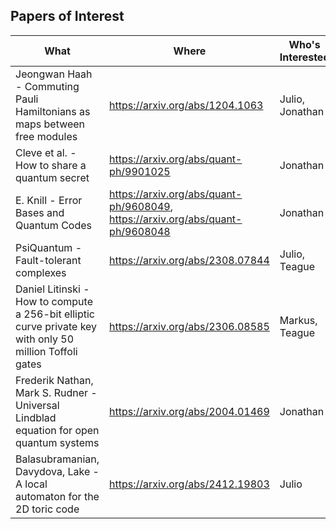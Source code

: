 ## Papers of Interest

| What                                                                                                           | Where                                                                          | Who's Interested |
|----------------------------------------------------------------------------------------------------------------|--------------------------------------------------------------------------------|------------------|
| Jeongwan Haah - Commuting Pauli Hamiltonians as maps between free modules                                      | https://arxiv.org/abs/1204.1063                                                | Julio, Jonathan  |
| Cleve et al. - How to share a quantum secret                                                                   | https://arxiv.org/abs/quant-ph/9901025                                         | Jonathan         |
| E. Knill - Error Bases and Quantum Codes                                                                       | https://arxiv.org/abs/quant-ph/9608049, https://arxiv.org/abs/quant-ph/9608048 | Jonathan         |
| PsiQuantum - Fault-tolerant complexes                                                                          | https://arxiv.org/abs/2308.07844                                               | Julio, Teague    |
| Daniel Litinski - How to compute a 256-bit elliptic curve private key with only 50 million Toffoli gates       | https://arxiv.org/abs/2306.08585                                               | Markus, Teague   |
| Frederik Nathan, Mark S. Rudner - Universal Lindblad equation for open quantum systems                         | https://arxiv.org/abs/2004.01469                                               | Jonathan         |
| Balasubramanian, Davydova, Lake - A local automaton for the 2D toric code                                      | https://arxiv.org/abs/2412.19803                                               | Julio            | 

